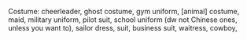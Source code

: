 
Costume:
cheerleader, ghost costume, gym uniform, \[animal\] costume, maid, military uniform, pilot suit, school uniform (dw not Chinese ones, unless you want to), sailor dress, suit, business suit, waitress, cowboy,
